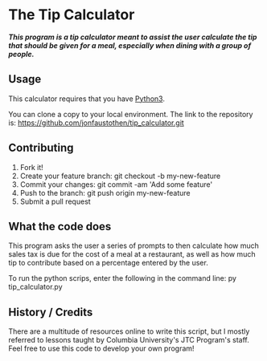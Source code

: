 # The Tip Calculator

 ***This program is a tip calculator meant to assist the user calculate the tip that should be given for a meal, especially when dining with a group of people.***

## Usage
This calculator requires that you have [Python3](https://www.python.org/downloads/).

You can clone a copy to your local environment.  The link to the repository is: https://github.com/jonfaustothen/tip_calculator.git

## Contributing
1. Fork it!
2. Create your feature branch: git checkout -b my-new-feature
3. Commit your changes: git commit -am 'Add some feature'
4. Push to the branch: git push origin my-new-feature
5. Submit a pull request

## What the code does
This program asks the user a series of prompts to then calculate how much sales tax is due for the cost of a meal at a restaurant, as well as how much tip to contribute based on a percentage entered by the user.

To run the python scrips, enter the following in the command line:
py tip_calculator.py

## History / Credits
There are a multitude of resources online to write this script, but I mostly referred to lessons taught by Columbia University's JTC Program's staff.  Feel free to use this code to develop your own program!

